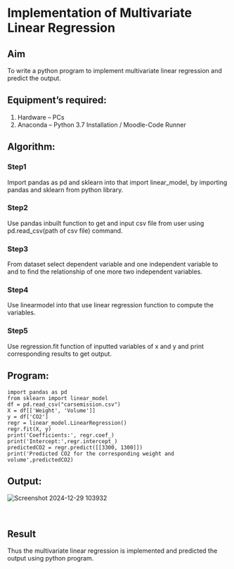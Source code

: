# Implementation of Multivariate Linear Regression
## Aim
To write a python program to implement multivariate linear regression and predict the output.
## Equipment’s required:
1.	Hardware – PCs
2.	Anaconda – Python 3.7 Installation / Moodle-Code Runner
## Algorithm:
### Step1
Import pandas as pd and sklearn into that import linear_model, by importing pandas and sklearn from python library.

### Step2
Use pandas inbuilt function to get and input csv file from user using pd.read_csv(path of csv file) command.


### Step3
From dataset select dependent variable and one independent variable to and to find the relationship of one more two independent variables.

### Step4
Use linearmodel into that use linear regression function to compute the variables.

### Step5
Use regression.fit function of inputted variables of x and y and print corresponding results to get output.

## Program:
```
import pandas as pd
from sklearn import linear_model
df = pd.read_csv("carsemission.csv")
X = df[['Weight', 'Volume']]
y = df['CO2']
regr = linear_model.LinearRegression()
regr.fit(X, y)
print('Coefficients:', regr.coef_)
print('Intercept:',regr.intercept_)
predictedCO2 = regr.predict([[3300, 1300]])
print('Predicted CO2 for the corresponding weight and volume',predictedCO2)
```
## Output:
![Screenshot 2024-12-29 103932](https://github.com/user-attachments/assets/5d948132-3b6e-4efe-915c-82d38549b0b0)


<br>

## Result
Thus the multivariate linear regression is implemented and predicted the output using python program.
